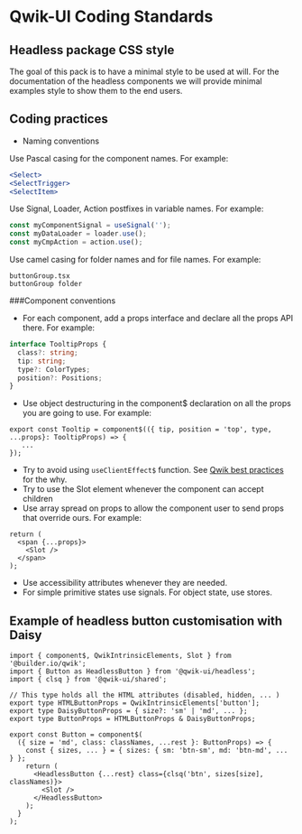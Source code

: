 # Qwik-UI Coding Standards

## Headless package CSS style

The goal of this pack is to have a minimal style to be used at will. For the documentation of the headless components we will provide minimal examples style to show them to the end users.

## Coding practices

- Naming conventions

Use Pascal casing for the component names. For example:

```jsx
<Select>
<SelectTrigger>
<SelectItem>
```

Use Signal, Loader, Action postfixes in variable names. For example:

```js
const myComponentSignal = useSignal('');
const myDataLoader = loader.use();
const myCmpAction = action.use();
```

Use camel casing for folder names and for file names. For example:

```
buttonGroup.tsx
buttonGroup folder
```

###Component conventions

- For each component, add a props interface and declare all the props API there. For example:

```ts
interface TooltipProps {
  class?: string;
  tip: string;
  type?: ColorTypes;
  position?: Positions;
}
```

- Use object destructuring in the component$ declaration on all the props you are going to use. For example:

```tsx
export const Tooltip = component$(({ tip, position = 'top', type, ...props}: TooltipProps) => {
   ...
});
```

- Try to avoid using `useClientEffect$` function. See [Qwik best practices](https://qwik.builder.io/docs/cheat/best-practices/) for the why.
- Try to use the Slot element whenever the component can accept children
- Use array spread on props to allow the component user to send props that override ours. For example:

```tsx
return (
  <span {...props}>
    <Slot />
  </span>
);
```

- Use accessibility attributes whenever they are needed.
- For simple primitive states use signals. For object state, use stores.

## Example of headless button customisation with Daisy

```tsx
import { component$, QwikIntrinsicElements, Slot } from '@builder.io/qwik';
import { Button as HeadlessButton } from '@qwik-ui/headless';
import { clsq } from '@qwik-ui/shared';

// This type holds all the HTML attributes (disabled, hidden, ... )
export type HTMLButtonProps = QwikIntrinsicElements['button'];
export type DaisyButtonProps = { size?: 'sm' | 'md', ... };
export type ButtonProps = HTMLButtonProps & DaisyButtonProps;

export const Button = component$(
  ({ size = 'md', class: classNames, ...rest }: ButtonProps) => {
    const { sizes, ... } = { sizes: { sm: 'btn-sm', md: 'btn-md', ... } };
    return (
      <HeadlessButton {...rest} class={clsq('btn', sizes[size], classNames)}>
        <Slot />
      </HeadlessButton>
    );
  }
);
```
